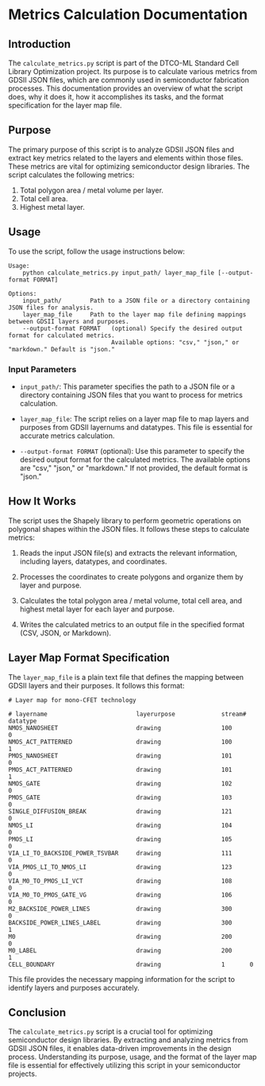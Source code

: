 # Metrics Calculation Documentation

## Introduction

The `calculate_metrics.py` script is part of the DTCO-ML Standard Cell Library Optimization project. Its purpose is to calculate various metrics from GDSII JSON files, which are commonly used in semiconductor fabrication processes. This documentation provides an overview of what the script does, why it does it, how it accomplishes its tasks, and the format specification for the layer map file.

## Purpose

The primary purpose of this script is to analyze GDSII JSON files and extract key metrics related to the layers and elements within those files. These metrics are vital for optimizing semiconductor design libraries. The script calculates the following metrics:

1. Total polygon area / metal volume per layer.
2. Total cell area.
3. Highest metal layer.

## Usage

To use the script, follow the usage instructions below:

```
Usage:
    python calculate_metrics.py input_path/ layer_map_file [--output-format FORMAT]

Options:
    input_path/        Path to a JSON file or a directory containing JSON files for analysis.
    layer_map_file     Path to the layer map file defining mappings between GDSII layers and purposes.
    --output-format FORMAT   (optional) Specify the desired output format for calculated metrics.
                             Available options: "csv," "json," or "markdown." Default is "json."
```

### Input Parameters

- `input_path/`: This parameter specifies the path to a JSON file or a directory containing JSON files that you want to process for metrics calculation.

- `layer_map_file`: The script relies on a layer map file to map layers and purposes from GDSII layernums and datatypes. This file is essential for accurate metrics calculation.

- `--output-format FORMAT` (optional): Use this parameter to specify the desired output format for the calculated metrics. The available options are "csv," "json," or "markdown." If not provided, the default format is "json."

## How It Works

The script uses the Shapely library to perform geometric operations on polygonal shapes within the JSON files. It follows these steps to calculate metrics:

1. Reads the input JSON file(s) and extracts the relevant information, including layers, datatypes, and coordinates.

2. Processes the coordinates to create polygons and organize them by layer and purpose.

3. Calculates the total polygon area / metal volume, total cell area, and highest metal layer for each layer and purpose.

4. Writes the calculated metrics to an output file in the specified format (CSV, JSON, or Markdown).

## Layer Map Format Specification

The `layer_map_file` is a plain text file that defines the mapping between GDSII layers and their purposes. It follows this format:

```
# Layer map for mono-CFET technology

# layername                         layerurpose             stream#     datatype
NMOS_NANOSHEET                      drawing                 100         0
NMOS_ACT_PATTERNED                  drawing                 100         1
PMOS_NANOSHEET                      drawing                 101         0
PMOS_ACT_PATTERNED                  drawing                 101         1
NMOS_GATE                           drawing                 102         0
PMOS_GATE                           drawing                 103         0
SINGLE_DIFFUSION_BREAK              drawing                 121         0
NMOS_LI                             drawing                 104         0
PMOS_LI                             drawing                 105         0
VIA_LI_TO_BACKSIDE_POWER_TSVBAR     drawing                 111         0
VIA_PMOS_LI_TO_NMOS_LI              drawing                 123         0
VIA_M0_TO_PMOS_LI_VCT               drawing                 108         0
VIA_M0_TO_PMOS_GATE_VG              drawing                 106         0
M2_BACKSIDE_POWER_LINES             drawing                 300         0
BACKSIDE_POWER_LINES_LABEL          drawing                 300         1
M0                                  drawing                 200        0
M0_LABEL                            drawing                 200        1
CELL_BOUNDARY                       drawing                 1       0
```

This file provides the necessary mapping information for the script to identify layers and purposes accurately.

## Conclusion

The `calculate_metrics.py` script is a crucial tool for optimizing semiconductor design libraries. By extracting and analyzing metrics from GDSII JSON files, it enables data-driven improvements in the design process. Understanding its purpose, usage, and the format of the layer map file is essential for effectively utilizing this script in your semiconductor projects.